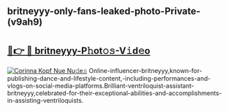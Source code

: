 ## britneyyy-only-fans​-leaked-photo​-Private-(v9ah9)


# <h2><a href="https://mediaupload.pro?title=britneyyy&ref=git">🔗👉 🔴 britneyyy-P𝚑ot𝚘𝚜-V𝚒d𝚎o</a></h2>

[![Corinna Kopf Nue Nu𝚍e𝚜](https://i.imgur.com/0qMVB7G.gif)](https://mediaupload.pro?title=britneyyy&ref=git)
Online-influencer-britneyyy,known-for-publishing-dance-and-lifestyle-content,-including-performances-and-vlogs-on-social-media-platforms.Brilliant-ventriloquist-assistant-britneyyy,celebrated-for-their-exceptional-abilities-and-accomplishments-in-assisting-ventriloquists.  